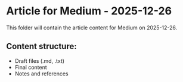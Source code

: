 # Article for Medium - 2025-12-26

This folder will contain the article content for Medium on 2025-12-26.

## Content structure:
- Draft files (.md, .txt)
- Final content
- Notes and references
